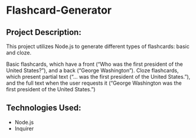 # Flashcard-Generator


## Project Description:

This project utilizes Node.js to generate different types of flashcards: basic and cloze.

Basic flashcards, which have a front (“Who was the first president of the United States?”), and a back (“George Washington”).
Cloze flashcards, which present partial text (“… was the first president of the United States.”), and the full text when the user requests it (“George Washington was the first president of the United States.”)

## Technologies Used:

* Node.js
* Inquirer